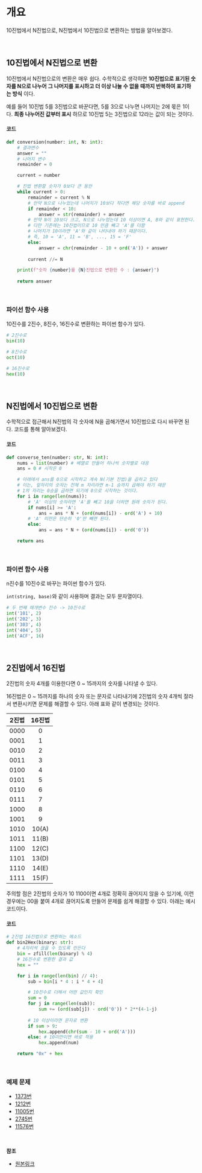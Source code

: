 # 개요

10진법에서 N진법으로, N진법에서 10진법으로 변환하는 방법을 알아보겠다.

<br/>

## 10진법에서 N진법으로 변환

10진법에서 N진법으로의 변환은 매우 쉽다. 수학적으로 생각하면 **10진법으로 표기된 숫자를 N으로 나누어 그 나머지를 표시하고 더 이상 나눌 수 없을 때까지 반복하여 표기하는 방식** 이다.

예를 들어 10진법 5를 3진법으로 바꾼다면, 5를 3으로 나누면 나머지는 2에 몫은 1이다. **최종 나누어진 값부터 표시** 하므로 10진법 5는 3진법으로 12라는 값이 되는 것이다.

#### 코드

``` python
def conversion(number: int, N: int):
    # 결과변수
    answer = ""
    # 나머지 변수
    remainder = 0

    current = number

    # 진법 변환할 숫자가 0보다 큰 동안
    while current > 0:
        remainder = current % N
        # 만약 N으로 나누었는데 나머지가 10보다 작다면 해당 숫자를 바로 append
        if remainder < 10:
            answer = str(remainder) + answer
        # 만약 N이 10보다 크고, N으로 나누었는데 10 이상이면 A, B와 같이 표현한다. 
        # 다만 기존에는 10진법이므로 10 만큼 빼고 'A'를 더함
        # 나머지가 10이라면 'A'와 같이 나타내야 하기 때문이다.
        # 즉, 10 = 'A', 11 = 'B', ..., 15 = 'F'
        else:
            answer = chr(remainder - 10 + ord('A')) + answer
        
        current //= N

    print(f"숫자 {number}를 {N}진법으로 변환한 수 : {answer}")
        
    return answer
```

<br/>

### 파이선 함수 사용

10진수를 2진수, 8진수, 16진수로 변환하는 파이썬 함수가 있다.

``` python
# 2진수로
bin(10)

# 8진수로
oct(10)

# 16진수로
hex(10)
```

<br/>

## N진법에서 10진법으로 변환

수학적으로 접근해서 N진법의 각 숫자에 N을 곱해가면서 10진법으로 다시 바꾸면 된다. 코드를 통해 알아보겠다.

#### 코드
``` python
def converse_ten(number: str, N: int):
    nums = list(number) # 배열로 만들어 하나씩 숫자별로 대응
    ans = 0 # 시작은 0

    # 아래에서 ans를 0으로 시작하고 계속 N(기본 진법)을 곱하고 있다
    # 이는, 앞자리의 숫자는 전체 m 자리라면 m-1 승까지 곱해야 하기 때문
    # 1의 자리는 0승을 곱하면 되기에 0으로 시작하는 것이다.
    for i in range(len(nums)):
        # 'A' 이상의 숫자라면 'A'를 빼고 10을 더하면 원래 숫자가 된다.
        if nums[i] >= 'A':
            ans = ans * N + (ord(nums[i]) - ord('A') + 10)
        # 'A' 미만은 단순히 '0'만 빼면 된다.
        else:
            ans = ans * N + (ord(nums[i]) - ord('0'))

    return ans
```

<br/>

### 파이썬 함수 사용

n진수를 10진수로 바꾸는 파이썬 함수가 있다.

`int(string, base)`와 같이 사용하며 결과는 모두 문자열이다.

``` python
# 두 번째 매개변수 진수 -> 10진수로
int('101', 2)
int('202', 3)
int('303', 4)
int('404', 5)
int('ACF', 16)
```

<br/>

## 2진법에서 16진법

2진법의 숫자 4개를 이용한다면 0 ~ 15까지의 숫자를 나타낼 수 있다.

16진법은 0 ~ 15까지를 하나의 숫자 또는 문자로 나타내기에 2진법의 숫자 4개씩 잘라서 변환시키면 문제를 해결할 수 있다. 아래 표와 같이 변경되는 것이다.

|  2진법 | 16진법 |
| :--: | :--: |
| 0000 | 0 |
| 0001 | 1 |
| 0010 | 2 |
| 0011 | 3 |
| 0100 | 4 |
| 0101 | 5 |
| 0110 | 6 |
| 0111 | 7 |
| 1000 | 8 |
| 1001 | 9 |
| 1010 | 10(A) |
| 1011 | 11(B) |
| 1100 | 12(C) |
| 1101 | 13(D) |
| 1110 | 14(E) |
| 1111 | 15(F) |

주의할 점은 2진법의 숫자가 10 1100이면 4개로 정확히 끊어지지 않을 수 있기에, 이런 경우에는 00을 붙여 4개로 끊어지도록 만들어 문제를 쉽게 해결할 수 있다. 아래는 예시 코드이다.

#### 코드

``` python
# 2진법 16진법으로 변환하는 메소드
def bin2Hex(binary: str):
    # 4자리씩 끊을 수 있도록 만든다
    bin = zfill(len(binary) % 4)
    # 16진수로 변환한 결과 값
    hex = ""

    for i in range(len(bin) // 4):
        sub = bin[i * 4 : i * 4 + 4]

        # 10진수로 더해서 어떤 값인지 확인
        sum = 0
        for j in range(len(sub)):
            sum += (ord(sub[j]) - ord('0')) * 2**(4-1-j)
        
        # 10 이상이라면 문자로 변환
        if sum > 9:
            hex.append(chr(sum - 10 + ord('A')))
        else: # 10미만이면 바로 적용
            hex.append(num)

    return "0x" + hex
```

<br/>

### 예제 문제

* [1373번](www.acmicpc.net/problem/1373)
* [1212번](www.acmicpc.net/problem/1212)
* [11005번](www.acmicpc.net/problem/11005)
* [2745번](www.acmicpc.net/problem/2745)
* [11576번](www.acmicpc.net/problem/11576)

<br/>

**참조**
* [원본링크](https://hongjw1938.tistory.com/43)